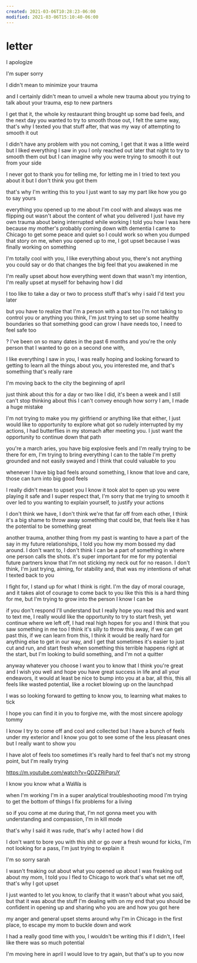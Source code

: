 ```yaml
---
created: 2021-03-06T10:28:23-06:00
modified: 2021-03-06T15:10:40-06:00
---
```


# letter

I apologize

I'm super sorry

I didn't mean to minimize your trauma

and I certainly didn't mean to unveil a whole new trauma about you trying to talk about your trauma, esp to new partners

I get that it,
the whole ky restaurant thing brought up some bad feels,
and the next day you wanted to try to smooth those out,
I felt the same way, that's why I texted you that stuff after, that was my way of attempting to smooth it out

I didn't have any problem with you not coming,
I get that it was a little weird but I liked everything I saw in you
I only reached out later that night to try to smooth them out
but I can imagine why you were trying to smooth it out from your side

I never got to thank you for telling me, for letting me in
I tried to text you about it but I don't think you got them

that's why I'm writing this to you
I just want to say my part like how you go to say yours

everything you opened up to me about I'm cool with and always was
me flipping out wasn't about the content of what you delivered
I just have my own trauma about being interrupted while working
I told you how I was here because my mother's probably coming down with dementia
I came to Chicago to get some peace and quiet so I could work
so when you dumped that story on me,
when you opened up to me,
I got upset because I was finally working on something

I'm totally cool with you, I like everything about you, there's not anything you could say or do that changes the big feel that you awakened in me

I'm really upset about how everything went down that wasn't my intention, I'm really upset at myself for behaving how I did 

I too like to take a day or two to process stuff that's why i said I'd text you later

but you have to realize that I'm a person with a past too
I'm not talking to control you or anything you think, I'm just trying to set up some healthy boundaries so that something good can grow
I have needs too, I need to feel safe too

?
I've been on so many dates in the past 6 months and you're the only person that I wanted to go on a second one with,

I like everything I saw in you, I was really hoping and looking forward to getting to learn all the things about you, 
you interested me, and that's something that's really rare













I'm moving back to the city the beginning of april

just think about this for a day or two like I did,
it's been a week and I still can't stop thinking about this 
I can't convey enough how sorry I am, I made a huge mistake 

I'm not trying to make you my girlfriend or anything like that either,
I just would like to opportunity to explore what got so rudely interrupted by my actions, I had butterflies in my stomach after meeting you. I just want the opportunity to continue down that path

you're a march aries, you have big explosive feels and I'm really trying to be there for em, I'm trying to bring everything I can to the table 
I'm pretty grounded and not easily swayed and I think that could valuable to you 

whenever I have big bad feels around something, I know that love and care, those can turn into big good feels

I really didn't mean to upset you I know it took alot to open up
you were playing it safe and I super respect that, I'm sorry that me trying to smooth it over led to you wanting to explain yourself, to justify your actions 

I don't think we have, I don't think we're that far off from each other,
I think it's a big shame to throw away something that could be, that feels like it has the potential to be something great

another trauma, another thing from my past is wanting to have a part of the say in my future relationships, I told you how my mom bossed my dad around. I don't want to, I don't think I can be a part of something in where one person calls the shots. it's super important for me for my potential future partners know that I'm not sticking my neck out for no reason. I don't think, I'm just trying, aiming, for stability and, that was my intentions of what I texted back to you 

I fight for, I stand up for what I think is right. I'm the day of moral courage, and it takes alot of courage to come back to you like this 
this is a hard thing for me, but I'm trying to grow into the person I know I can be 

if you don't respond I'll understand but I really hope you read this and want to text me, I really would like the opportunity to try to start fresh, yet continue where we left off, I had real high hopes for you and I think that you saw something in me too
I think it's silly to throw this away, if we can get past this, if we can learn from this, I think it would be really hard for anything else to get in our way,
and I get that sometimes it's easier to just cut and run, and start fresh when something this terrible happens right at the start, but I'm looking to build something, and I'm not a quitter

anyway whatever you choose I want you to know that I think you're great and I wish you well and hope you have great success in life and all your endeavors,
it would at least be nice to bump into you at a bar, all this, this all feels like wasted potential, like a rocket blowing up on the launchpad

I was so looking forward to getting to know you, to learning what makes to tick

I hope you can find it in you to forgive me,
with the most sincere apology
tommy




I know I try to come off and cool and collected 
but I have a bunch of feels under my exterior
and I know you got to see some of the less pleasant ones 
but I really want to show you

I have alot of feels too
sometimes it's really hard to feel 
that's not my strong point, but I'm really trying



https://m.youtube.com/watch?v=QDZZRiPqruY

I know you know what a WaWa is




when I'm working I'm in a super analytical troubleshooting mood
I'm trying to get the bottom of things
I fix problems for a living

so if you come at me during that, I'm not gonna meet you with understanding and compassion, I'm in kill mode 

that's why I said it was rude, that's why I acted how I did

I don't want to bore you with this shit or go over a fresh wound for kicks, I'm not looking for a pass, I'm just trying to explain it






























I'm so sorry sarah


I wasn't freaking out about what you opened up about
I was freaking out about my mom, 
I told you I fled to Chicago to work
that's what set me off, that's why I got upset

I just wanted to let you know, to clarify that it wasn't about what you said, but that it was about the stuff I'm dealing with on my end
that you should be confident in opening up and sharing who you are and how you got here

my anger and general upset stems around why I'm in Chicago in the first place, to escape my mom to buckle down and work

I had a really good time with you, I wouldn't be writing this if I didn't,
I feel like there was so much potential

I'm moving here in april
I would love to try again, but that's up to you now